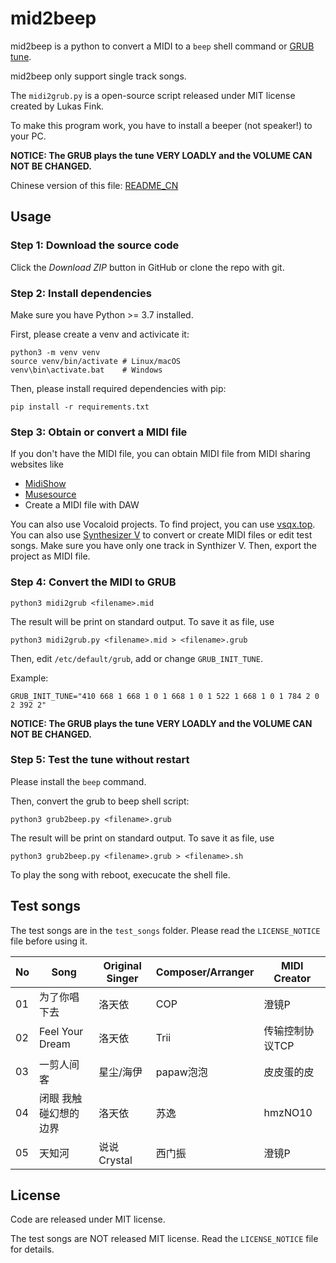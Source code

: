 # mid2beep

mid2beep is a python to convert a MIDI to a `beep` shell command or [GRUB tune](https://www.gnu.org/software/grub/manual/grub/html_node/play.html).

mid2beep only support single track songs.

The `midi2grub.py` is a open-source script released under MIT license created by Lukas Fink.

To make this program work, you have to install a beeper (not speaker!) to your PC.

**NOTICE: The GRUB plays the tune VERY LOADLY and the VOLUME CAN NOT BE CHANGED.**

Chinese version of this file: [README_CN](https://github.com/baobao1270/mid2beep/blob/master/README_CN.md)

## Usage
### Step 1: Download the source code
Click the _Download ZIP_ button in GitHub or clone the repo with git.

### Step 2: Install dependencies
Make sure you have Python >= 3.7 installed.

First, please create a venv and activicate it:
```shell
python3 -m venv venv
source venv/bin/activate # Linux/macOS
venv\bin\activate.bat    # Windows
```

Then, please install required dependencies with pip:
```shell
pip install -r requirements.txt
```

### Step 3: Obtain or convert a MIDI file
If you don't have the MIDI file, you can obtain MIDI file from MIDI sharing websites like
 - [MidiShow](https://www.midishow.com/)
 - [Musesource](https://musescore.org/)
 - Create a MIDI file with DAW

You can also use Vocaloid projects. To find project, you can use [vsqx.top](https://www.vsqx.top). You can also use [Synthesizer V](https://dreamtonics.com/en/synthesizerv/) to convert or create MIDI files or edit test songs. Make sure you have only one track in Synthizer V. Then, export the project as MIDI file.

### Step 4: Convert the MIDI to GRUB
```shell
python3 midi2grub <filename>.mid
```

The result will be print on standard output. To save it as file, use
```shell
python3 midi2grub.py <filename>.mid > <filename>.grub
```

Then, edit `/etc/default/grub`, add or change `GRUB_INIT_TUNE`.

Example:
```
GRUB_INIT_TUNE="410 668 1 668 1 0 1 668 1 0 1 522 1 668 1 0 1 784 2 0 2 392 2"
```

**NOTICE: The GRUB plays the tune VERY LOADLY and the VOLUME CAN NOT BE CHANGED.**

### Step 5: Test the tune without restart 
Please install the `beep` command.

Then, convert the grub to beep shell script:
```shell
python3 grub2beep.py <filename>.grub
```

The result will be print on standard output. To save it as file, use
```shell
python3 grub2beep.py <filename>.grub > <filename>.sh
```

To play the song with reboot, execucate the shell file.

## Test songs
The test songs are in the `test_songs` folder. Please read the `LICENSE_NOTICE` file before using it.

No|Song              |Original Singer  |Composer/Arranger|MIDI Creator
--|------------------|-----------------|-----------------|------------
01|为了你唱下去        |洛天依            |COP              |澄镜P
02|Feel Your Dream   |洛天依            |Trii             |传输控制协议TCP
03|一剪人间客          |星尘/海伊         |papaw泡泡         |皮皮蛋的皮
04|闭眼 我触碰幻想的边界|洛天依            |苏逸              |hmzNO10
05|天知河             |说说Crystal      |西门振             |澄镜P

## License
Code are released under MIT license. 

The test songs are NOT released MIT license. Read the `LICENSE_NOTICE` file for details.
